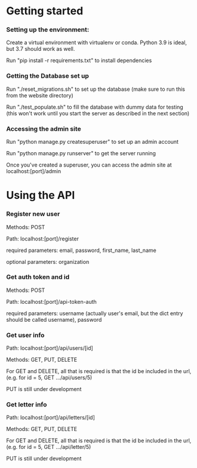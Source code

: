 # Getting started

### Setting up the environment:

Create a virtual environment with virtualenv or conda. Python 3.9 is ideal, but 3.7 should work as well.

Run "pip install -r requirements.txt" to install dependencies

### Getting the Database set up

Run "./reset_migrations.sh" to set up the database (make sure to run this from the website directory)

Run "./test_populate.sh" to fill the database with dummy data for testing (this won't work until you start the server as described in the next section)

### Accessing the admin site

Run "python manage.py createsuperuser" to set up an admin account

Run "python manage.py runserver" to get the server running

Once you've created a superuser, you can access the admin site at localhost:[port]/admin

# Using the API

### Register new user

Methods: POST

Path: localhost:[port]/register

required parameters: email, password, first_name, last_name

optional parameters: organization

### Get auth token and id

Methods: POST

Path: localhost:[port]/api-token-auth

required parameters: username (actually user's email, but the dict entry should be called username), password

### Get user info

Path: localhost:[port]/api/users/[id]

Methods: GET, PUT, DELETE

For GET and DELETE, all that is required is that the id be included in the url, (e.g. for id = 5, GET .../api/users/5)

PUT is still under development

### Get letter info

Path: localhost:[port]/api/letters/[id]

Methods: GET, PUT, DELETE

For GET and DELETE, all that is required is that the id be included in the url, (e.g. for id = 5, GET .../api/letter/5)

PUT is still under development
